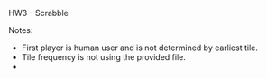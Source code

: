 HW3 - Scrabble

Notes:
- First player is human user and is not determined by earliest tile.
- Tile frequency is not using the provided file.
- 